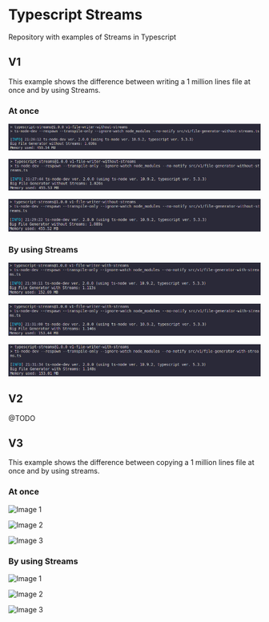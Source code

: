 # Typescript Streams
Repository with examples of Streams in Typescript

## V1
This example shows the difference between writing a 1 million lines file at once and by using Streams.

### At once
![Image 1](https://github.com/gabrielleandro0801/typescript-streams/blob/master/images/v1/v1-file-generator-without-streams-1.png)

![Image 2](https://github.com/gabrielleandro0801/typescript-streams/blob/master/images/v1/v1-file-generator-without-streams-2.png)

![Image 3](https://github.com/gabrielleandro0801/typescript-streams/blob/master/images/v1/v1-file-generator-without-streams-3.png)

### By using Streams
![Image 1](https://github.com/gabrielleandro0801/typescript-streams/blob/master/images/v1/v1-file-generator-with-streams-1.png)

![Image 2](https://github.com/gabrielleandro0801/typescript-streams/blob/master/images/v1/v1-file-generator-with-streams-2.png)

![Image 3](https://github.com/gabrielleandro0801/typescript-streams/blob/master/images/v1/v1-file-generator-with-streams-3.png)

## V2
@TODO

## V3
This example shows the difference between copying a 1 million lines file at once and by using streams.

### At once
![Image 1](https://github.com/gabrielleandro0801/typescript-streams/blob/master/images/v3/v1-file-copier-without-streams-1.png)

![Image 2](https://github.com/gabrielleandro0801/typescript-streams/blob/master/images/v3/v1-file-copier-without-streams-2.png)

![Image 3](https://github.com/gabrielleandro0801/typescript-streams/blob/master/images/v3/v1-file-copier-without-streams-3.png)

### By using Streams
![Image 1](https://github.com/gabrielleandro0801/typescript-streams/blob/master/images/v3/v1-file-copier-with-streams-1.png)

![Image 2](https://github.com/gabrielleandro0801/typescript-streams/blob/master/images/v3/v1-file-copier-with-streams-2.png)

![Image 3](https://github.com/gabrielleandro0801/typescript-streams/blob/master/images/v3/v1-file-copier-with-streams-3.png)